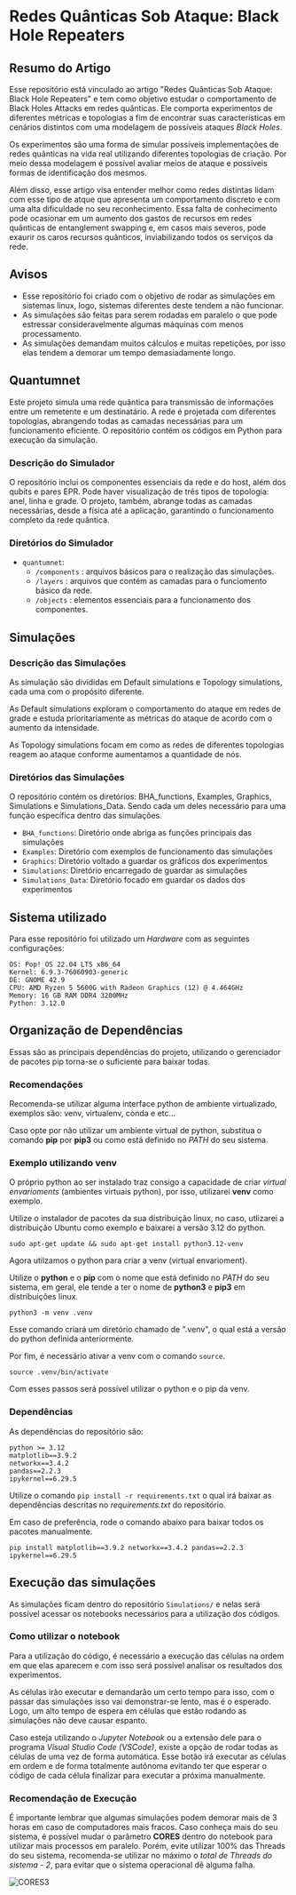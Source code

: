 # Redes Quânticas Sob Ataque: Black Hole Repeaters

## Resumo do Artigo

Esse repositório está vinculado ao artigo "Redes Quânticas Sob Ataque: Black Hole Repeaters" e tem como objetivo estudar o comportamento de Black Holes Attacks em redes quânticas. Ele comporta experimentos de diferentes métricas e topologias a fim de encontrar suas características em cenários distintos com uma modelagem de possíveis ataques _Black Holes_.

Os experimentos são uma forma de simular possíveis implementações de redes quânticas na vida real utilizando diferentes topologias de criação. Por meio dessa modelagem é possível avaliar meios de ataque e possíveis formas de identificação dos mesmos.

Além disso, esse artigo visa entender melhor como redes distintas lidam com esse tipo de atque que apresenta um comportamento discreto e com uma alta dificuldade no seu reconhecimento. Essa falta de conhecimento pode ocasionar em um aumento dos gastos de recursos em redes quânticas de entanglement swapping e, em casos mais severos, pode exaurir os caros recursos quânticos, inviabilizando todos os serviços da rede.

## Avisos

- Esse repositório foi criado com o objetivo de rodar as simulações em sistemas linux, logo, sistemas diferentes deste tendem a não funcionar.
- As simulações são feitas para serem rodadas em paralelo o que pode estressar consideravelmente algumas máquinas com menos processamento.
- As simulações demandam muitos cálculos e muitas repetições, por isso elas tendem a demorar um tempo demasiadamente longo.

## Quantumnet

Este projeto simula uma rede quântica para transmissão de informações entre um remetente e um destinatário. A rede é projetada com diferentes topologias, abrangendo todas as camadas necessárias para um funcionamento eficiente. O repositório contém os códigos em Python para execução da simulação.

### Descrição do Simulador

O repositório inclui os componentes essenciais da rede e do host, além dos qubits e pares EPR. Pode haver visualização de três tipos de topologia: anel, linha e grade. O projeto, também, abrange todas as camadas necessárias, desde a física até a aplicação, garantindo o funcionamento completo da rede quântica.

### Diretórios do Simulador
- ``quantumnet``: 
  - ``/components`` : arquivos básicos para o realização das simulações.
  - ``/layers`` : arquivos que contém as camadas para o funciomento básico da rede.
  - ``/objects`` : elementos essenciais para a funcionamento dos componentes.

## Simulações 

### Descrição das Simulações

As simulação são divididas em Default simulations e Topology simulations, cada uma com o propósito diferente.

As Default simulations exploram o comportamento do ataque em redes de grade e estuda prioritariamente as métricas do ataque de acordo com o aumento da intensidade.

As Topology simulations focam em como as redes de diferentes topologias reagem ao ataque conforme aumentamos a quantidade de nós.

### Diretórios das Simulações

O repositório contém os diretórios: BHA_functions, Examples, Graphics, Simulations e Simulations_Data. Sendo cada um deles necessário para uma função específica dentro das simulações.

- ``BHA_functions``: Diretório onde abriga as funções principais das simulações
- ``Examples``: Diretório com exemplos de funcionamento das simulações
- ``Graphics``: Diretório voltado a guardar os gráficos dos experimentos
- ``Simulations``: Diretório encarregado de guardar as simulações
- ``Simulations_Data``: Diretório focado em guardar os dados dos experimentos

## Sistema utilizado

 Para esse repositório foi utilizado um _Hardware_ com as seguintes configurações:

 ```
OS: Pop!_OS 22.04 LTS x86_64
Kernel: 6.9.3-76060903-generic
DE: GNOME 42.9
CPU: AMD Ryzen 5 5600G with Radeon Graphics (12) @ 4.464GHz
Memory: 16 GB RAM DDR4 3200MHz
Python: 3.12.0
```

## Organização de Dependências

Essas são as principais dependências do projeto, utilizando o gerenciador de pacotes pip torna-se o suficiente para baixar todas. 

### Recomendações

Recomenda-se utilizar alguma interface python de ambiente virtualizado, exemplos são: venv, virtualenv, conda e etc...

Caso opte por não utilizar um ambiente virtual de python, substitua o comando **pip** por **pip3** ou como está definido no _PATH_ do seu sistema.

### Exemplo utilizando venv

O próprio python ao ser instalado traz consigo a capacidade de criar _virtual envarioments_ (ambientes virtuais python), por isso, utilizarei **venv** como exemplo.

Utilize o instalador de pacotes da sua distribuição linux, no caso, utlizarei a distribuição Ubuntu como exemplo e baixarei a versão 3.12 do python.

```
sudo apt-get update && sudo apt-get install python3.12-venv
```

Agora utilzamos o python para criar a venv (virtual envarioment).

Utilize o **python** e o **pip** com o nome que está definido no _PATH_ do seu sistema, em geral, ele tende a ter o nome de **python3** e **pip3** em distribuições linux.

```
python3 -m venv .venv
```

Esse comando criará um diretório chamado de ".venv", o qual está a versão do python definida anteriormente.

Por fim, é necessário ativar a venv com o comando `source`.

```
source .venv/bin/activate
```
 
 Com esses passos será possível utilizar o python e o pip da venv.

### Dependências

As dependências do repositório são:

```
python >= 3.12
matplotlib==3.9.2  
networkx==3.4.2  
pandas==2.2.3  
ipykernel==6.29.5
```

Utilize o comando `pip install -r requirements.txt` o qual irá baixar as dependências descritas no _requirements.txt_ do repositório.

Em caso de preferência, rode o comando abaixo para baixar todos os pacotes manualmente.

```
pip install matplotlib==3.9.2 networkx==3.4.2 pandas==2.2.3 ipykernel==6.29.5
```

## Execução das simulações

As simulações ficam dentro do repositório `Simulations/` e nelas será possível acessar os notebooks necessários para a utilização dos códigos.

### Como utilizar o notebook

Para a utilização do código, é necessário a execução das células na ordem em que elas aparecem e com isso será possível analisar os resultados dos experimentos.

As células irão executar e demandarão um certo tempo para isso, com o passar das simulações isso vai demonstrar-se lento, mas é o esperado. Logo, um alto tempo de espera em células que estão rodando as simulações não deve causar espanto.

Caso esteja utilizando o _Jupyter Notebook_ ou a extensão dele para o programa _Visual Studio Code (VSCode)_, existe a opção de rodar todas as células de uma vez de forma automática. Esse botão irá executar as células em ordem e de forma totalmente autônoma evitando ter que esperar o código de cada célula finalizar para executar a próxima manualmente.

### Recomendação de Execução

É importante lembrar que algumas simulações podem demorar mais de 3 horas em caso de computadores mais fracos. Caso conheça mais do seu sistema, é possível mudar o parâmetro **CORES** dentro do notebook para utilizar mais processos em paralelo. Porém, evite utilizar 100% das Threads do seu sistema, recomenda-se utilizar no máximo o _total de Threads do sistema - 2_, para evitar que o sistema operacional dê alguma falha.

![CORES3](https://github.com/user-attachments/assets/9870fcdf-da8a-4a3b-86fd-bbbc72b59bef)




